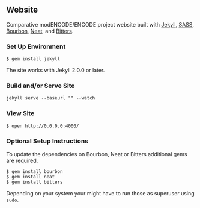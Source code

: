 ## Website

Comparative modENCODE/ENCODE project website built with [Jekyll](jekyllrb.com), [SASS](http://www.sass-lang.com), [Bourbon](http://bourbon.io), [Neat](http://neat.bourbon.io), and [Bitters](http://bitters.bourbon.io).

### Set Up Environment

```ShellSession
$ gem install jekyll
```

The site works with Jekyll 2.0.0 or later.

### Build and/or Serve Site

```ShellSession
jekyll serve --baseurl "" --watch
```

### View Site

```ShellSession
$ open http://0.0.0.0:4000/
```

### Optional Setup Instructions

To update the dependencies on Bourbon, Neat or Bitters additional gems are required.

```ShellSession
$ gem install bourbon
$ gem install neat
$ gem install bitters
```

Depending on your system your might have to run those as superuser using ```sudo```.
